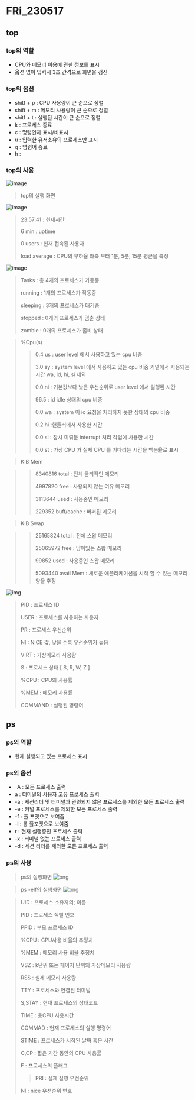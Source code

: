 # FRi_230517


## top
### top의 역할

- CPU와 메모리 이용에 관한 정보를 표시
- 옵션 없이 입력시 3초 간격으로 화면을 갱신

### top의 옵션

- shitf + p : CPU 사용량이 큰 순으로 정렬
- shift + m : 메모리 사용량이 큰 순으로 정렬
- shitf + t : 실행된 시간이 큰 순으로 정렬 
- k : 프로세스 종료
- c : 명령인자 표시/비표시
- u : 입력한 유저소유의 프로세스만 표시
- q : 명령어 종료
- h : 
### top의 사용

![image](https://user-images.githubusercontent.com/85490910/240101268-fbd6ab5e-4fd0-4b25-bf8c-894f44a6ff62.png)
>top의 실행 화면

![image](https://user-images.githubusercontent.com/85490910/240101269-0d4a3e88-d799-4b7c-83a6-cc5859cc65cc.png)
>23:57:41 : 현재시간
>
>6 min : uptime
>
>0 users : 현재 접속된 사용자
>
>load average : CPU의 부하율 좌측 부터 1분, 5분, 15분 평균을 측정 

![image](https://user-images.githubusercontent.com/85490910/240101264-d695143b-d76c-41c0-9b05-4d9e48379b1b.png)
>Tasks : 총 4개의 프로세스가 가동중
>
>running : 1개의 프로세스가 작동중
>
>sleeping : 3개의 프로세스가 대기중
>
>stopped : 0개의 프로세스가 멈춘 상태
>
>zombie :  0개의 프로세스가 좀비 상태

>%Cpu(s) 
>>0.4 us : user level 에서 사용하고 있는 cpu 비중 
>>
>>3.0 sy : system level 에서 사용하고 있는 cpu 비중 커널에서 사용되는 시간 wa, id, hi, si 제외
>>
>>0.0 ni : 기본값보다 낮은 우선순위로 user level 에서 실행된 시간
>>
>>96.5 : id idle 상태의 cpu 비중 
>>
>>0.0 wa : system 이 io 요청을 처리하지 못한 상태의 cpu 비중
>>
>>0.2 hi :핸들러에서 사용한 시간
>>
>>0.0 si :  잠시 미뤄둔 interrupt 처리 작업에 사용한 시간
>>
>>0.0 st : 가상 CPU 가 실제 CPU 를 기다리는 시간을 백분율로 표시

>KiB Mem

>>8340816 total : 전체 물리적인 메모리
>>
>>4997820 free : 사용되지 않는 여유 메모리
>>
>>3113644 used : 사용중인 메모리
>>
>>229352 buff/cache : 버퍼된 메모리

>KiB Swap

>>25165824 total : 전체 스왑 메모리
>>
>>25065972 free : 남아있는 스왑 메모리
>>
>>99852 used : 사용중인 스왑 메모리
>>
>>5093440 avail Mem : 새로운 애플리케이션을 시작 할 수 있는 메모리 양을 추정 

![img](https://user-images.githubusercontent.com/85490910/240103876-1b173c2e-6532-4cc5-aebc-8fc3a51aaeb9.png)

>PID : 프로세스 ID
>
>USER : 프로세스를 사용하는 사용자
>
>PR : 프로세스 우선순위
>
>NI : NICE 값, 낮을 수록 우선순위가 높음
>
>VIRT : 가상메모리 사용량 
>
>S : 프로세스 상태 [ S, R, W, Z ]
>
>%CPU : CPU의 사용률
>
>%MEM : 메모리 사용률
>
>COMMAND : 실행된 명령어

## ps

### ps의 역할

- 현재 실행되고 있는 프로세스 표시

### ps의 옵션

- -A : 모든 프로세스 출력
- a : 터미널의 사용자 고유 프로세스 출력
- -a : 세션리더 및 터미널과 관련되지 않은 프로세스를 제외한 모든 프로세스 출력
- -e : 커널 프로세스를 제외한 모든 프로세스 출력
- -f : 풀 포맷으로 보여줌
- -l : 롱 풀포맷으로 보여줌
- r : 현재 실행중인 프로세스 출력
- -x : 터미널 없는 프로세스 출력
- -d : 세션 리더를 제외한 모든 프로세스 출력

### ps의 사용

>ps의 실행화면
![png](https://user-images.githubusercontent.com/85490910/240109262-5b983948-d830-4920-935d-958b2ab882b5.PNG)

>ps -elf의 실행화면
![png](https://user-images.githubusercontent.com/85490910/240109256-e8b4f8ae-3d52-4c59-8242-e583a7198750.PNG)

>UID : 프로세스 소유자의; 이름
>
>PID : 프로세스 식별 번호
>
>PPID : 부모 프로세스 ID
>
>%CPU : CPU사용 비율의 추정치
>
>%MEM : 메모리 사용 비율 추정치
>
>VSZ : k단위 또는 페이지 단위의 가상메모리 사용량
>
>RSS : 실제 메모리 사용량
>
>TTY : 프로세스와 연결된 터미널
>
>S,STAY : 현재 프로세스의 상태코드
>
>TIME : 총CPU 사용시간
>
>COMMAD : 현재 프로세스의 실행 명령어
>
>STIME : 프로세스가 시작된 날짜 혹은 시간
>
>C,CP : 짧은 기간 동안의 CPU 사용률
>
>F : 프로세스의 플래그
>
>>PRI : 실제 실행 우선순위
>
>NI : nice 우선순위 번호











